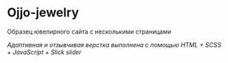# Ojjo-jewelry

Образец ювелирного сайта с несколькими страницами

*Адаптивная и отзывчивая верстка выполнена с помощью HTML + SCSS + JavaScript + Slick slider*

